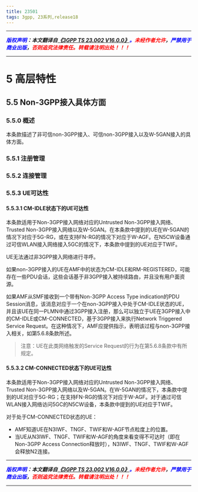 ```yaml
---
title: 23501
tags: 3gpp, 23系列,release18
---
```



------

***<font color=blue>版权声明</font>：本文翻译自<font color=blue>[《3GPP TS 23.002 V16.0.0》](https://www.3gpp.org/ftp/Specs/2025-06/Rel-18/23_series/23501-ia0.zip)。</font><font color=red>未经作者允许</font>，<font color=blue>严禁用于商业出版</font>，<font color=red>否则追究法律责任。转载请注明出处！！！</font>***

------



# 5 高层特性
## 5.5 Non-3GPP接入具体方面
### 5.5.0 概述
本条款描述了非可信non-3GPP接入、可信non-3GPP接入以及W-5GAN接入的具体方面。
### 5.5.1 注册管理

### 5.5.2 连接管理

### 5.5.3 UE可达性

#### 5.5.3.1 CM-IDLE状态下的UE可达性
本条款适用于Non-3GPP接入网络对应的Untrusted Non-3GPP接入网络、Trusted Non-3GPP接入网络以及W-5GAN。在本条款中提到的UE在W-5GAN的情况下对应于5G-RG，或在支持FN-RG的情况下对应于W-AGF。在N5CW设备通过可信WLAN接入网络接入5GC的情况下，本条款中提到的UE对应于TWIF。

UE无法通过非3GPP接入网络进行寻呼。

如果non-3GPP接入的UE在AMF中的状态为CM-IDLE和RM-REGISTERED，可能存在一些PDU会话，这些会话基于非3GPP接入被持续路由，并且没有用户面资源。

如果AMF从SMF接收到一个带有Non-3GPP Access Type indication的PDU Session消息，该消息对应于一个在non-3GPP接入中处于CM-IDLE状态的UE，并且该UE在同一PLMN中通过3GPP接入注册，那么可以独立于UE在3GPP接入中的CM-IDLE或CM-CONNECTED，基于3GPP接入来执行Network Triggered Service Request。在这种情况下，AMF应提供指示，表明该过程与non-3GPP接入相关，如第5.6.8条款所述。

>注意：UE在此类网络触发的Service Request的行为在第5.6.8条款中有所规定。

#### 5.5.3.2 CM-CONNECTED状态下的UE可达性 
本条款适用于Non-3GPP接入网络对应的Untrusted Non-3GPP接入网络、Trusted Non-3GPP接入网络以及W-5GAN。在W-5GAN的情况下，本条款中提到的UE对应于5G-RG；在支持FN-RG的情况下对应于W-AGF。对于通过可信WLAN接入网络访问5GC的N5CW设备，本条款中提到的UE对应于TWIF。

对于处于CM-CONNECTED状态的UE：
- AMF知道UE在N3IWF、TNGF、TWIF和W-AGF节点粒度上的位置。
- 当UE从N3IWF、TNGF、TWIF和W-AGF的角度来看变得不可达时（即在Non-3GPP Access Connection释放时），N3IWF、TNGF、TWIF和W-AGF会释放N2连接。



------

***<font color=blue>版权声明</font>：本文翻译自<font color=blue>[《3GPP TS 23.002 V16.0.0》](https://www.3gpp.org/ftp/Specs/2025-06/Rel-18/23_series/23501-ia0.zip)。</font><font color=red>未经作者允许</font>，<font color=blue>严禁用于商业出版</font>，<font color=red>否则追究法律责任。转载请注明出处！！！</font>***

------
